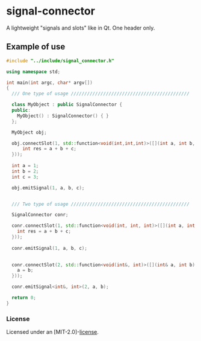 # signal-connector

A lightweight "signals and slots" like in Qt.
One header only.

## Example of use

```cpp
#include "../include/signal_connector.h"

using namespace std;

int main(int argc, char* argv[])
{  
  /// One type of usage ////////////////////////////////////////////

  class MyObject : public SignalConnector {
  public:
    MyObject() : SignalConnector() { }
  };

  MyObject obj;

  obj.connectSlot(1, std::function<void(int,int,int)>([](int a, int b, int c) {
      int res = a + b + c;
  }));
    
  int a = 1;
  int b = 2;
  int c = 3;

  obj.emitSignal(1, a, b, c);


  /// Two type of usage ////////////////////////////////////////////

  SignalConnector conr;

  conr.connectSlot(1, std::function<void(int, int, int)>([](int a, int b, int c) {
    int res = a + b + c;
  }));
    
  conr.emitSignal(1, a, b, c);
  

  conr.connectSlot(2, std::function<void(int&, int)>([](int& a, int b) {
    a = b;
  }));

  conr.emitSignal<int&, int>(2, a, b);

  return 0;
}
```

### License
Licensed under an [MIT-2.0]-[license](LICENSE).
